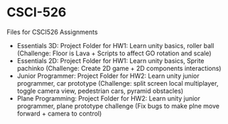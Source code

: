# CSCI-526
Files for CSCI526 Assignments

- Essentials 3D: Project Folder for HW1: Learn unity basics, roller ball (Challenge: Floor is Lava + Scripts to affect GO rotation and scale)
- Essentials 2D: Project Folder for HW1: Learn unity basics, Sprite pachinko (Challenge: Create 2D game + 2D components interactions)
- Junior Programmer: Project Folder for HW2: Learn unity junior programmer, car prototype (Challenge: split screen local multiplayer, toggle camera view, pedestrian cars, pyramid obstacles)
- Plane Programming: Project Folder for HW2: Learn unity junior programmer, plane prototype challenge (Fix bugs to make plne move forward + camera to control)
